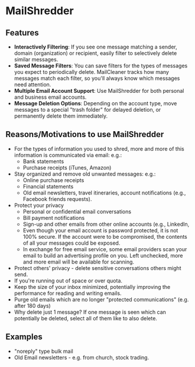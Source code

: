 # MailShredder

## Features

* **Interactively Filtering**: If you see one message matching a
  sender, domain (organization) or recipient, easily filter to
  selectively delete similar messages.
* **Saved Message Filters**: You can save filters for the types of messages you 
  expect to periodically delete. MailCleaner tracks how many messages
  match each filter, so you'll always know which messages need attention.
* **Multiple Email Account Support**: Use MailShredder for both personal
  and business email accounts.
* **Message Deletion Options**: Depending on the account type, move messages
  to a special "trash folder" for delayed deletion, or permanently delete 
  them immediately.

## Reasons/Motivations to use MailShredder

  * For the types of information you used to shred, more 
    and more of this information is communicated via email: e.g.:
      * Bank statements
      * Purchase receipts (iTunes, Amazon)
  * Stay organized and remove old unwanted messages: e.g.:
    * Online purchase receipts
    * Financial statements
    * Old email newsletters, travel itineraries, account notifications
      (e.g., Facebook friends requests).
  * Protect your privacy
    * Personal or confidential email conversations
    * Bill payment notifications
    * Sign-up and other emails from other online accounts 
      (e.g., LinkedIn, 
    * Even though your email account is password protected,
      it is not 100% secure. If the account were to be 
      compromised, the contents of all your messages could
      be exposed.
    * In exchange for free email service, some email providers scan your 
      email to build an advertising profile on you. Left unchecked,
      more and more email will be available for scanning.
  * Protect others' privacy - delete sensitive conversations others might send.
  * If you're running out of space or over quota.
  * Keep the size of your inbox minimized, potentially improving
    the performance for reading and writing emails.
  * Purge old emails which are no longer "protected 
    communications" (e.g. after 180 days)
  * Why delete just 1 message? If one message is seen which can potentially be
    deleted, select all of them like to also delete.
    
## Examples

* "noreply" type bulk mail
* Old Email newsletters - e.g. from church, stock trading.
  
